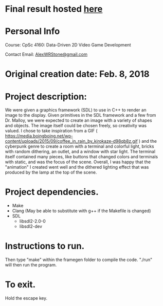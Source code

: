 # Final result hosted [here](https://imgur.com/Hh0gEsB)

# Personal Info
Course: CpSc 4160: Data-Driven 2D Video Game Development

Contact Email: AlexWRStone@gmail.com

# Original creation date: Feb. 8, 2018

# Project description: 
We were given a graphics framework (SDL) to use in C++ to render an image to
the display. Given primitives in the SDL framework and a few from Dr. Malloy,
we were expected to create an image with a variety of shapes and objects. The
image itself could be chosen freely, so creativity was valued. I chose to take
inspiration from a GIF
( https://media.boingboing.net/wp-content/uploads/2015/09/coffee_in_rain_by_kirokaze-d98qb8z.gif )
and the cyberpunk genre to create a room with a terminal and colorful light,
bricks with random dithering, an outlet, and a window with star light. The
terminal itself contained many pieces, like buttons that changed colors and
terminals with static, and was the focus of the scene. Overall, I was happy
that the "animation" I created went well and the dithered lighting effect that
was produced by the lamp at the top of the scene.

# Project dependencies.

* Make
* Clang (May be able to substitute with g++ if the Makefile is changed)
* SDL
	* libsdl2-2.0-0
	* libsdl2-dev  

# Instructions to run.

Then type "make" within the framegen folder to compile the code.
"./run" will then run the program.

# To exit.

Hold the escape key.
